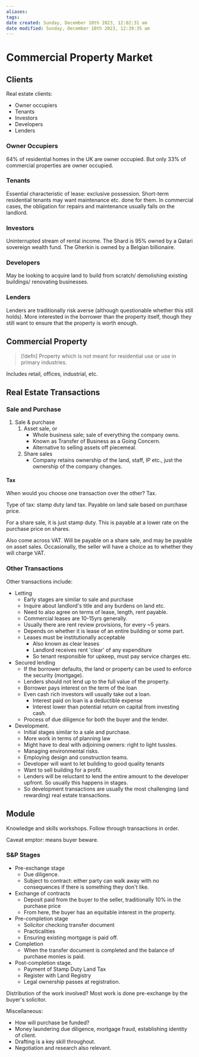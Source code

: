 ```yaml
---
aliases: 
tags: 
date created: Sunday, December 10th 2023, 12:02:31 am
date modified: Sunday, December 10th 2023, 12:39:35 am
---
```


# Commercial Property Market

## Clients

Real estate clients:

- Owner occupiers
- Tenants
- Investors
- Developers
- Lenders

### Owner Occupiers

64% of residential homes in the UK are owner occupied. But only 33% of commercial properties are owner occupied.

### Tenants

Essential characteristic of lease: exclusive possession. Short-term residential tenants may want maintenance etc. done for them. In commercial cases, the obligation for repairs and maintenance usually falls on the landlord.

### Investors

Uninterrupted stream of rental income. The Shard is 95% owned by a Qatari sovereign wealth fund. The Gherkin is owned by a Belgian billionaire.

### Developers

May be looking to acquire land to build from scratch/ demolishing existing buildings/ renovating businesses.

### Lenders

Lenders are traditionally risk averse (although questionable whether this still holds). More interested in the borrower than the property itself, though they still want to ensure that the property is worth enough.

## Commercial Property

> [!defn]
> Property which is not meant for residential use or use in primary industries. 

Includes retail, offices, industrial, etc.

## Real Estate Transactions

### Sale and Purchase

1. Sale & purchase
	1. Asset sale, or
		- Whole business sale; sale of everything the company owns.
		- Known as Transfer of Business as a Going Concern.
		- Alternative to selling assets off piecemeal.
	2. Share sales
		- Company retains ownership of the land, staff, IP etc., just the ownership of the company changes.

#### Tax

When would you choose one transaction over the other? Tax.

Type of tax: stamp duty land tax. Payable on land sale based on purchase price.

For a share sale, it is just stamp duty. This is payable at a lower rate on the purchase price on shares.

Also come across VAT. Will be payable on a share sale, and may be payable on asset sales. Occasionally, the seller will have a choice as to whether they will charge VAT.

### Other Transactions

Other transactions include:

- Letting
	- Early stages are similar to sale and purchase
	- Inquire about landlord's title and any burdens on land etc.
	- Need to also agree on terms of lease, length, rent payable.
	- Commercial leases are 10-15yrs generally.
	- Usually there are rent review provisions, for every ~5 years.
	- Depends on whether it is lease of an entire building or some part.
	- Leases must be institutionally acceptable
		- Also known as clear leases
		- Landlord receives rent 'clear' of any expenditure
		- So tenant responsible for upkeep, must pay service charges etc.  
- Secured lending
	- If the borrower defaults, the land or property can be used to enforce the security (mortgage).
	- Lenders should not lend up to the full value of the property.
	- Borrower pays interest on the term of the loan
	- Even cash rich investors will usually take out a loan.
		- Interest paid on loan is a deductible expense
		- Interest lower than potential return on capital from investing cash.
	- Process of due diligence for both the buyer and the lender.
- Development.
	- Initial stages similar to a sale and purchase.
	- More work in terms of planning law
	- Might have to deal with adjoining owners: right to light tussles.
	- Managing environmental risks.
	- Employing design and construction teams.
	- Developer will want to let building to good quality tenants
	- Want to sell building for a profit.
	- Lenders will be reluctant to lend the entire amount to the developer upfront. So usually this happens in stages.
	- So development transactions are usually the most challenging (and rewarding) real estate transactions.

## Module

Knowledge and skills workshops. Follow through transactions in order.

Caveat emptor: means buyer beware.

### S&P Stages

- Pre-exchange stage
	- Due diligence.
	- Subject to contract: either party can walk away with no consequences if there is something they don't like.
- Exchange of contracts
	- Deposit paid from the buyer to the seller, traditionally 10% in the purchase price
	- From here, the buyer has an equitable interest in the property.
- Pre-completion stage
	- Solicitor checking transfer document
	- Practicalities
	- Ensuring existing mortgage is paid off.
- Completion
	- When the transfer document is completed and the balance of purchase monies is paid.
- Post-completion stage.
	- Payment of Stamp Duty Land Tax
	- Register with Land Registry
	- Legal ownership passes at registration.

Distribution of the work involved? Most work is done pre-exchange by the buyer's solicitor.

Miscellaneous:

- How will purchase be funded?
- Money laundering due diligence, mortgage fraud, establishing identity of client.
- Drafting is a key skill throughout.
- Negotiation and research also relevant.
